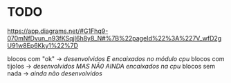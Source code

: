 # TODO

https://app.diagrams.net/#G1Fhq9-070mNfDvun_n93fKSqjI6h8y8_N#%7B%22pageId%22%3A%227V_wfD2gU91w8Ep6Kky1%22%7D

blocos com "ok"     -> *desenvolvidos E encaixados no módulo cpu*
blocos com tijolos  -> *desenvolvidos MAS NÃ0 AINDA encaixados na cpu*
blocos sem nada     -> *ainda não desenvolvidos*